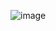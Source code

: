 ![image](https://github.com/phongacy2705/SentimentAnalysis/assets/142887546/47f94840-a9f8-4ffd-9c44-57caa1870233)
